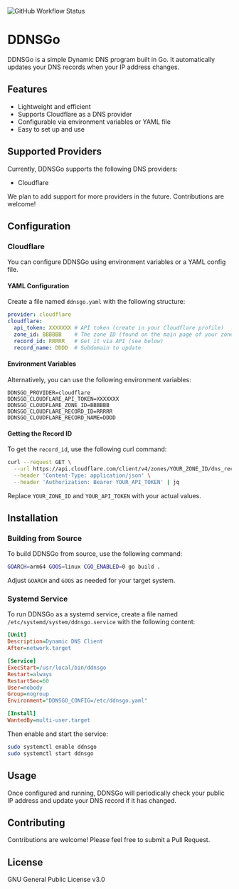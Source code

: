 ![GitHub Workflow Status](https://github.com/DamyrFr/ddnsgo/actions/workflows/go.yml/badge.svg)

# DDNSGo

DDNSGo is a simple Dynamic DNS program built in Go. It automatically updates your DNS records when your IP address changes.

## Features

- Lightweight and efficient
- Supports Cloudflare as a DNS provider
- Configurable via environment variables or YAML file
- Easy to set up and use

## Supported Providers

Currently, DDNSGo supports the following DNS providers:

- Cloudflare

We plan to add support for more providers in the future. Contributions are welcome!

## Configuration

### Cloudflare

You can configure DDNSGo using environment variables or a YAML config file.

#### YAML Configuration

Create a file named `ddnsgo.yaml` with the following structure:

```yaml
provider: cloudflare
cloudflare:
  api_token: XXXXXXX # API token (create in your Cloudflare profile)
  zone_id: BBBBBB    # The zone ID (found on the main page of your zone)
  record_id: RRRRR   # Get it via API (see below)
  record_name: DDDD  # Subdomain to update
```

#### Environment Variables

Alternatively, you can use the following environment variables:

```
DDNSGO_PROVIDER=cloudflare
DDNSGO_CLOUDFLARE_API_TOKEN=XXXXXXX
DDNSGO_CLOUDFLARE_ZONE_ID=BBBBBB
DDNSGO_CLOUDFLARE_RECORD_ID=RRRRR
DDNSGO_CLOUDFLARE_RECORD_NAME=DDDD
```

#### Getting the Record ID

To get the `record_id`, use the following curl command:

```bash
curl --request GET \
  --url https://api.cloudflare.com/client/v4/zones/YOUR_ZONE_ID/dns_records \
  --header 'Content-Type: application/json' \
  --header 'Authorization: Bearer YOUR_API_TOKEN' | jq
```

Replace `YOUR_ZONE_ID` and `YOUR_API_TOKEN` with your actual values.

## Installation

### Building from Source

To build DDNSGo from source, use the following command:

```bash
GOARCH=arm64 GOOS=linux CGO_ENABLED=0 go build .
```

Adjust `GOARCH` and `GOOS` as needed for your target system.

### Systemd Service

To run DDNSGo as a systemd service, create a file named `/etc/systemd/system/ddnsgo.service` with the following content:

```ini
[Unit]
Description=Dynamic DNS Client
After=network.target

[Service]
ExecStart=/usr/local/bin/ddnsgo
Restart=always
RestartSec=60
User=nobody
Group=nogroup
Environment="DDNSGO_CONFIG=/etc/ddnsgo.yaml"

[Install]
WantedBy=multi-user.target
```

Then enable and start the service:

```bash
sudo systemctl enable ddnsgo
sudo systemctl start ddnsgo
```

## Usage

Once configured and running, DDNSGo will periodically check your public IP address and update your DNS record if it has changed.

## Contributing

Contributions are welcome! Please feel free to submit a Pull Request.

## License

GNU General Public License v3.0
